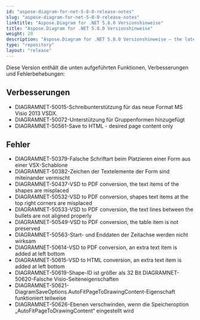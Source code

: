 ```yaml
---
id: "aspose-diagram-for-net-5-8-0-release-notes"
slug: "aspose-diagram-for-net-5-8-0-release-notes"
linktitle: "Aspose.Diagram for .NET 5.8.0 Versionshinweise"
title: "Aspose.Diagram for .NET 5.8.0 Versionshinweise"
weight: 20
description: "Aspose.Diagram for .NET 5.8.0 Versionshinweise – the latest updates and fixes."
type: "repository"
layout: "release"
---
```

Diese Version enthält die unten aufgeführten Funktionen, Verbesserungen und Fehlerbehebungen:
## **Verbesserungen**
- DIAGRAMNET-50015-Schreibunterstützung für das neue Format MS Visio 2013 VSDX.
- DIAGRAMNET-50072-Unterstützung für Gruppenformen hinzugefügt
- DIAGRAMNET-50561-Save to HTML - desired page content only
## **Fehler**
- DIAGRAMNET-50379-Falsche Schriftart beim Platzieren einer Form aus einer VSX-Schablone
- DIAGRAMNET-50382-Zeichen der Textelemente der Form sind miteinander vermischt
- DIAGRAMNET-50437-VSD to PDF conversion, the text items of the shapes are misplaced 
- DIAGRAMNET-50532-VSD to PDF conversion, shapes text items at the top right corners are misplaced 
- DIAGRAMNET-50533-VSD to PDF conversion, the text lines between the bullets are not aligned properly 
- DIAGRAMNET-50549-VSD to PDF conversion, the table item is not preserved 
- DIAGRAMNET-50563-Start- und Enddaten der Zeitachse werden nicht wirksam
- DIAGRAMNET-50614-VSD to PDF conversion, an extra text item is added at left bottom 
- DIAGRAMNET-50615-VSD to HTML conversion, an extra text item is added at left bottom 
- DIAGRAMNET-50619-Shape-ID ist größer als 32 Bit DIAGRAMNET-50620-Falsche Visio-Seiteneigenschaften
- DIAGRAMNET-50621-DiagramSaveOptions.AutoFitPageToDrawingContent-Eigenschaft funktioniert teilweise
- DIAGRAMNET-50626-Ebenen verschwinden, wenn die Speicheroption „AutoFitPageToDrawingContent“ eingestellt wird
